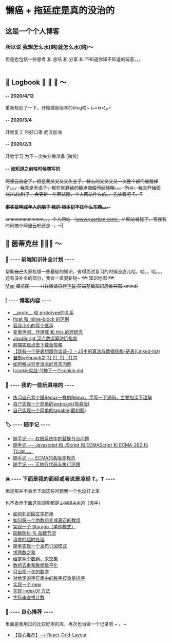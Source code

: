 # 懒癌 + 拖延症是真的没治的
## 这是一个个人博客
### 所以说 我想怎么水(鸽)就怎么水(鸽)～ 
但是也包括一些思考 和 总结 和 分享 和 不知道你知不知道的玩意。。。<br><br>

## 🚢 Logbook 🌊 🌊 🌊 ～
#### -- 2020/4/12
重新规划了一下，开始做新版本的blog啦~  (๑•̀ㅂ•́)و✧
#### -- 2020/3/4
开始复工 带好口罩 武汉加油
#### -- 2020/2/3
开始学习 为下一次失业做准备 [微笑]<br>
#### -- 谁知道之前啥时候瞎写的
<del>阿里云搞定了，但是我又又又又失业了，特么的又又又又一次整个部门被裁掉了。。。
我真是无语了，现在就靠给的那点赔偿苟延残喘。。。
所以，我又开始面(被)试(虐)了，会更新一些面试题，个人网站什么的。。先放着吧 T。T</del><br>
#### <del>事实证明成年人的脑子 <del>我的</del> 根本记不住什么东西。。。</del>
<del>emmmmmmmmm。。。个人网站 （www.yuartian.com） // 网站被毙了，等我有时间搞个阿里云吧还是 -，-||</del>

## 📖 茵蒂克丝 🔎🔎🔎 ～<br>

### 🔮 ---- 前端知识补全计划 ----
帮助<del>自己</del>大家梳理一些基础的知识，省得面试复习的时候没底儿哈。哈。。哈。。。
还有没补全的部分，我会一直更新哒~
🗺️ 知识地图 🗺️<br>
<a href="https://github.com/YuArtian/blog/blob/master/Map/map.md">Map</a>
<del>概览图 --->(详情请自行<a href='https://github.com/YuArtian/blog/blob/master/%E5%89%8D%E7%AB%AF%E5%9F%BA%E7%A1%80%E7%9F%A5%E8%AF%86%E6%80%9D%E7%BB%B4%E5%AF%BC%E5%9B%BE.xmind'>下载</a> 前端基础知识思维导图.xmind)</del>

### 🕯 ---- 博客内容 ----
- <a href="https://github.com/YuArtian/blog/issues/1">\_\_proto\_\_ 和 prototype的关系</a>
- <a href="https://github.com/YuArtian/blog/issues/2">float 和 inline-block 的区别</a>
- <a href="https://github.com/YuArtian/blog/issues/3">容我小小的写个继承</a>
- <a href="https://github.com/YuArtian/blog/issues/4">变量声明，作用域 和 this 的碎碎念</a>
- <a href="https://github.com/YuArtian/blog/issues/15">JavaScript 浮点数运算防坑指南</a>
- <a href="https://github.com/YuArtian/blog/issues/18">前端实现点击下载全攻略</a>
- <a href="https://github.com/YuArtian/blog/blob/master/JS%E4%B8%AD%E7%9A%84%E7%AE%97%E6%B3%95%E4%B8%8E%E6%95%B0%E6%8D%AE%E7%BB%93%E6%9E%84%E2%80%94%E2%80%94%E9%93%BE%E8%A1%A8(Linked-list).md">【我有一个链表想跟你谈谈~】- JS中的算法与数据结构-链表(Linked-list)</a>
- <a href="https://github.com/YuArtian/blog/blob/master/%E8%87%AA%E5%88%B6webpack%E4%B9%8B%E6%89%93.%E6%89%93..%E6%89%93...%E6%89%93%E5%8C%85.md">自制webpack之 打.打..打...打包</a>
- <a href="https://github.com/YuArtian/blog/blob/master/%E5%A6%82%E4%BD%95%E8%A7%A3%E5%86%B3%E5%BC%82%E6%AD%A5%E8%AF%B7%E6%B1%82%E7%9A%84%E7%AB%9E%E6%80%81%E9%97%AE%E9%A2%98.md">如何解决异步请求的竞态问题</a>
- <a href="https://github.com/YuArtian/blog/blob/master/%5Bcookie%E5%AE%9E%E6%88%98-1%5D%E7%A7%8D%E4%B8%8B%E4%B8%80%E4%B8%AAcookie.md">[cookie实战-1]种下一个cookie.md</a>

### 🎁 ---- 我的一些玩具啥的 ----
- <a href="https://github.com/YuArtian/y-redux">练习自己写个跟Redux一样的Redux，手写一下源码，主要加深下理解</a>
- <a href="https://github.com/YuArtian/y-webpack">自己实现一个简单的webpack(简易版)</a>
- <a href="https://github.com/YuArtian/y-tapable">自己实现一个简单的tapable(最初版)</a>

### 🏷 ---- 随手记 ----
- <a href="https://github.com/YuArtian/blog/issues/19">随手记 --- 权限系统中的替换节点问题</a>
- <a href="https://github.com/YuArtian/blog/blob/master/Javascript%20%E5%92%8C%20JScript%20%E5%92%8C%20ECMAScript%20%E5%92%8C%20ECMA-262%20%E5%92%8C%20TC39%E3%80%82%E3%80%82%E3%80%82.md">随手记 --- Javascript 和 JScript 和 ECMAScript 和 ECMA-262 和 TC39。。。
</a><br>
- <a href="https://github.com/YuArtian/blog/blob/master/ECMA%E7%9A%84%E5%90%84%E7%89%88%E6%9C%AC%E8%A7%84%E8%8C%83.md">随手记 --- ECMA的各版本规范</a>
- <a href="https://github.com/YuArtian/blog/blob/master/%E5%8F%AF%E6%89%A7%E8%A1%8C%E4%BB%A3%E7%A0%81%E4%B8%8E%E6%89%A7%E8%A1%8C%E7%8E%AF%E5%A2%83.md">随手记 --- 可执行代码与执行环境</a>


### ☠ ---- 下面是我的面经或者说是凉经 T。T ----
但是那并不表示下面这些问题我一个也没打上来<br><br>
也不表示下面这些回答都是`正确`&&`完美`的（摊手）

- <a href="https://github.com/YuArtian/blog/issues/5">如何判断回文字符串</a>
- <a href="https://github.com/YuArtian/blog/issues/6">如何将一个伪数组变成真正的数组</a>
- <a href="https://github.com/YuArtian/blog/issues/7">实现一个 Storage（单例模式）</a>
- <a href="https://github.com/YuArtian/blog/issues/8">函数防抖 与 函数节流</a>
- <a href="https://github.com/YuArtian/blog/issues/9">请求的超时处理</a>
- <a href="https://github.com/YuArtian/blog/issues/10">简单实现一个发布订阅模式</a>
- <a href="https://github.com/YuArtian/blog/issues/11">求两数之和</a>
- <a href="https://github.com/YuArtian/blog/issues/13">给定两个数组，求交集</a>
- <a href="https://github.com/YuArtian/blog/issues/14">数组去重和数组扁平化</a>
- <a href="https://github.com/YuArtian/blog/issues/16">只出现一次的数字</a>
- <a href="https://github.com/YuArtian/blog/blob/master/%E5%AF%B9%E7%BB%99%E5%AE%9A%E7%9A%84%E5%AD%97%E7%AC%A6%E4%B8%B2%E4%B8%AD%E7%9A%84%E6%95%B0%E5%AD%97%E6%8C%89%E9%87%8D%E9%87%8F%E6%8E%92%E5%BA%8F.md">对给定的字符串中的数字按重量排序</a>
- <a href="https://github.com/YuArtian/blog/blob/master/实现一个%20new%20操作符.md">实现一个 new</a>
- <a href="https://github.com/YuArtian/blog/issues/21">实现 indexOf 方法</a>
- <a href="https://github.com/YuArtian/blog/blob/master/%E5%AD%97%E7%AC%A6%E4%B8%B2%E6%9F%A5%E6%89%BE%E8%AE%A1%E6%95%B0.md">字符串查找计数</a>

### 🔔 ---- 良心推荐 ----
里面是我用过的比较好用的库，再次也当做一个记录吧 ~ 。~
- <a href="https://github.com/YuArtian/blog/issues/12">【良心推荐】--> React-Grid-Layout</a>
